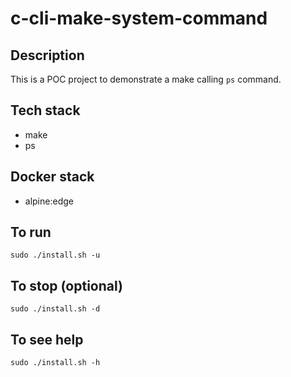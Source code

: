 # c-cli-make-system-command

## Description
This is a POC project to demonstrate a
make calling `ps` command.

## Tech stack
- make
- ps

## Docker stack
- alpine:edge

## To run
`sudo ./install.sh -u`

## To stop (optional)
`sudo ./install.sh -d`

## To see help
`sudo ./install.sh -h`
